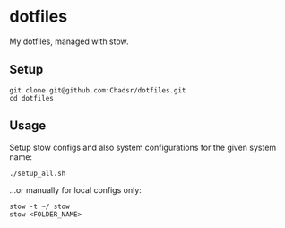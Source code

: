 # dotfiles

My dotfiles, managed with stow.

## Setup

```
git clone git@github.com:Chadsr/dotfiles.git
cd dotfiles
```

## Usage

Setup stow configs and also system configurations for the given system name:

```
./setup_all.sh
```

...or manually for local configs only:

```
stow -t ~/ stow
stow <FOLDER_NAME>
```
